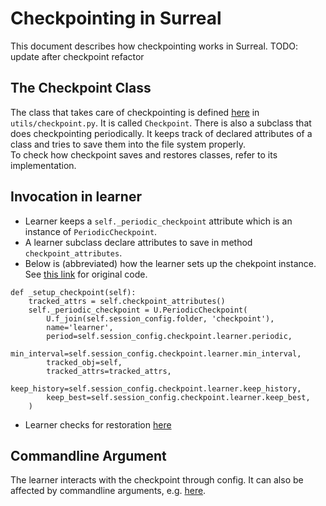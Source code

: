# Checkpointing in Surreal
This document describes how checkpointing works in Surreal.
TODO: update after checkpoint refactor

## The Checkpoint Class
The class that takes care of checkpointing is defined [here](https://github.com/SurrealAI/Surreal/blob/master/surreal/utils/checkpoint.py) in `utils/checkpoint.py`. It is called `Checkpoint`. There is also a subclass that does checkpointing periodically. It keeps track of declared attributes of a class and tries to save them into the file system properly.   
To check how checkpoint saves and restores classes, refer to its implementation.


## Invocation in learner
* Learner keeps a `self._periodic_checkpoint` attribute which is an instance of `PeriodicCheckpoint`. 
* A learner subclass declare attributes to save in method `checkpoint_attributes`. 
* Below is (abbreviated) how the learner sets up the chekpoint instance. See [this link](https://github.com/SurrealAI/Surreal/blob/424976110571153d549a6807b621edc65cc8e006/surreal/learner/base.py#L258) for original code. 
```
def _setup_checkpoint(self):
    tracked_attrs = self.checkpoint_attributes()
    self._periodic_checkpoint = U.PeriodicCheckpoint(
        U.f_join(self.session_config.folder, 'checkpoint'),
        name='learner',
        period=self.session_config.checkpoint.learner.periodic,
        min_interval=self.session_config.checkpoint.learner.min_interval,
        tracked_obj=self,
        tracked_attrs=tracked_attrs,
        keep_history=self.session_config.checkpoint.learner.keep_history,
        keep_best=self.session_config.checkpoint.learner.keep_best,
    )
```
* Learner checks for restoration [here](https://github.com/SurrealAI/Surreal/blob/424976110571153d549a6807b621edc65cc8e006/surreal/learner/base.py#L293)

## Commandline Argument
The learner interacts with the checkpoint through config. It can also be affected by commandline arguments, e.g. [here](https://github.com/SurrealAI/Surreal/blob/424976110571153d549a6807b621edc65cc8e006/surreal/main_scripts/learner_main.py#L8). 